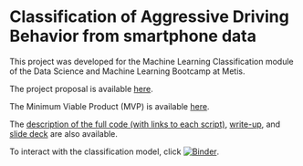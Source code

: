 # Classification of Aggressive Driving Behavior from smartphone data

This project was developed for the Machine Learning Classification module of the Data Science and Machine Learning Bootcamp at Metis.

The project proposal is available [here](https://github.com/hmlewis-astro/classify_aggressive_driving/blob/main/proposal.md).

The Minimum Viable Product (MVP) is available [here](https://github.com/hmlewis-astro/classify_aggressive_driving/blob/main/mvp.md).

The [description of the full code (with links to each script)](https://github.com/hmlewis-astro/classify_aggressive_driving/blob/main/final_pres/run_code.md), [write-up](https://github.com/hmlewis-astro/classify_aggressive_driving/blob/main/final_pres/final_writeup.md), and [slide deck](https://github.com/hmlewis-astro/classify_aggressive_driving/blob/main/final_pres/Lewis_classify_driving.pdf) are also available.

To interact with the classification model, click [![Binder](https://mybinder.org/badge_logo.svg)](https://mybinder.org/v2/gh/hmlewis-astro/classify_aggressive_driving/HEAD?filepath=final_class_model.ipynb).
